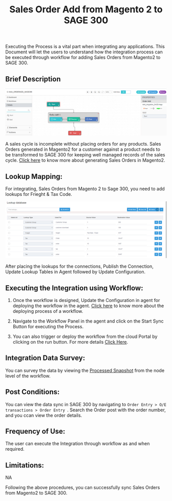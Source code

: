 ﻿---
title: "Sales Order Add from Magento 2 to SAGE 300"
toc: true
tag: developers
category: "Integration"
menus: 
    sagemagentointegration:
        title: "Sales Order Add"
        icon: fa fa-wpexplorer
        identifier: sage300magentosalesadd
---

Executing the Process is a vital part when integrating any applications. This Document will let the users to understand how the integration process can be executed through workflow for adding Sales Orders from Magento2 to SAGE 300.

## Brief Description

![orderadd1](\staticfiles\integration\Sage300-Magento\orderadd1.png)

A sales cycle is incomplete without placing orders for any products. Sales Orders generated in Magento2 for a customer against a product needs to be transformed to SAGE 300 for keeping well managed records of the sales cycle. [Click here](https://docs.magento.com/m2/ce/user_guide/customers/customer-account-create-order.html) to know more about generating Sales Orders in Magento2.


## Lookup Mapping:

For integrating, Sales Orders from Magento 2 to Sage 300, you need to add lookups for Frieght & Tax Code.

![orderadd3](\staticfiles\integration\Sage300-Magento\orderadd3.png)

After placing the lookups for the connections, Publish the Connection, Update Lookup Tables in Agent followed by Update Configuration.

## Executing the Integration using Workflow:

1.	Once the workflow is designed, Update the Configuration in agent for deploying the workflow in the agent. [Click here](/workflow/deploying-and-executing/) to know more about the deploying process of a workflow.

2.	Navigate to the Workflow Panel in the agent and click on the Start Sync Button for executing the Process.

3. You can also trigger or deploy the workflow from the cloud Portal by clicking on the run button. For more details [Click Here](/workflow/deploying-and-executing/#executing-the-workflow).


## Integration Data Survey:

You can survey the data by viewing the [Processed Snapshot](/workflow/list-of-snapshot/)  from the node level of the workflow.

## Post Conditions:
You can view the data sync in SAGE 300 by navigating to `Order Entry > O/E transactions > Order Entry `. Search the Order post with the order number, and you ccan view the order details.

## Frequency of Use:

The user can execute the Integration through workflow as and when required. 

## Limitations:
NA

Following the above procedures, you can successfully sync Sales Orders from Magento2 to SAGE 300.
